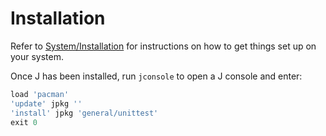 # Installation

Refer to [System/Installation](https://code.jsoftware.com/wiki/System/Installation) for instructions on how to get things set up on your system.

Once J has been installed, run `jconsole` to open a J console and enter:

```j
load 'pacman'
'update' jpkg ''
'install' jpkg 'general/unittest'
exit 0
```
